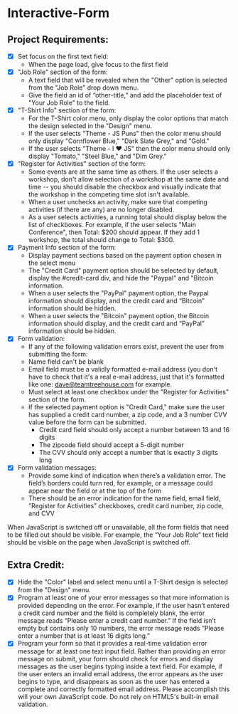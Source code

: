 # Interactive-Form

## Project Requirements:

-   [x] Set focus on the first text field:  
    -   When the page load, give focus to the first field
-   [x] "Job Role" section of the form:  
    -   A text field that will be revealed when the "Other" option is selected from the "Job Role" drop down menu.  
    -   Give the field an id of “other-title,” and add the placeholder text of "Your Job Role" to the field.  
-   [x] "T-Shirt Info" section of the form:
    -   For the T-Shirt color menu, only display the color options that match the design selected in the "Design" menu.
    -   If the user selects "Theme - JS Puns" then the color menu should only display "Cornflower Blue," "Dark Slate Grey," and "Gold."
    -   If the user selects "Theme - I ♥ JS" then the color menu should only display "Tomato," "Steel Blue," and "Dim Grey."
-   [x] "Register for Activities" section of the form:
    -   Some events are at the same time as others. If the user selects a workshop, don't allow selection of a workshop at the same date and time -- you should disable the checkbox and visually indicate that the workshop in the competing time slot isn't available.
    -   When a user unchecks an activity, make sure that competing activities (if there are any) are no longer disabled.
    -   As a user selects activities, a running total should display below the list of checkboxes. For example, if the user selects "Main Conference", then Total: $200 should appear. If they add 1 workshop, the total should change to Total: $300.
-   [x] Payment Info section of the form:
    -   Display payment sections based on the payment option chosen in the select menu
    -   The "Credit Card" payment option should be selected by default, display the #credit-card div, and hide the "Paypal" and "Bitcoin information.
    -   When a user selects the "PayPal" payment option, the Paypal information should display, and the credit card and “Bitcoin” information should be hidden.
    -   When a user selects the "Bitcoin" payment option, the Bitcoin information should display, and the credit card and “PayPal” information should be hidden.
-   [x] Form validation:  
    -   If any of the following validation errors exist, prevent the user from submitting the form:
    -   Name field can't be blank
    -   Email field must be a validly formatted e-mail address (you don't have to check that it's a real e-mail address, just that it's formatted like one: dave@teamtreehouse.com for example.
    -   Must select at least one checkbox under the "Register for Activities" section of the form.
    -   If the selected payment option is "Credit Card," make sure the user has supplied a credit card number, a zip code, and a 3 number CVV value before the form can be submitted.
        -   Credit card field should only accept a number between 13 and 16 digits  
        -   The zipcode field should accept a 5-digit number  
        -   The CVV should only accept a number that is exactly 3 digits long
-   [x] Form validation messages:
    -   Provide some kind of indication when there’s a validation error. The field’s borders could turn red, for example, or a message could appear near the field or at the top of the form
    -   There should be an error indication for the name field, email field, “Register for Activities” checkboxes, credit card number, zip code, and CVV  

When JavaScript is switched off or unavailable, all the form fields that need to be filled out should be visible. For example, the “Your Job Role” text field should be visible on the page when JavaScript is switched off.

## Extra Credit:

-   [x] Hide the "Color" label and select menu until a T-Shirt design is selected from the "Design" menu.
-   [x] Program at least one of your error messages so that more information is provided depending on the error. For example, if the user hasn’t entered a credit card number and the field is completely blank, the error message reads “Please enter a credit card number.” If the field isn’t empty but contains only 10 numbers, the error message reads “Please enter a number that is at least 16 digits long.”
-   [x] Program your form so that it provides a real-time validation error message for at least one text input field. Rather than providing an error message on submit, your form should check for errors and display messages as the user begins typing inside a text field. For example, if the user enters an invalid email address, the error appears as the user begins to type, and disappears as soon as the user has entered a complete and correctly formatted email address. Please accomplish this will your own JavaScript code. Do not rely on HTML5's built-in email validation.
